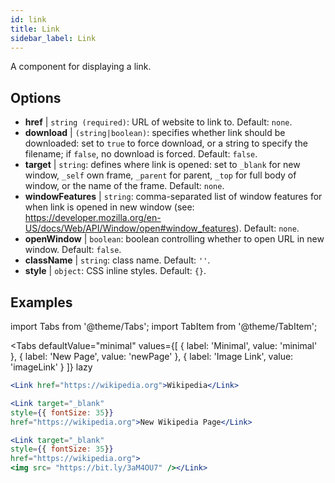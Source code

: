 ```yaml
---
id: link
title: Link
sidebar_label: Link
---
```


A component for displaying a link.

## Options

* __href__ | `string (required)`: URL of website to link to. Default: `none`.
* __download__ | `(string|boolean)`: specifies whether link should be downloaded: set to `true` to force download, or a string to specify the filename; if `false`, no download is forced. Default: `false`.
* __target__ | `string`: defines where link is opened: set to `_blank` for new window, `_self` own frame, `_parent` for parent, `_top` for full body of window, or the name of the frame. Default: `none`.
* __windowFeatures__ | `string`: comma-separated list of window features for when link is opened in new window (see: https://developer.mozilla.org/en-US/docs/Web/API/Window/open#window_features). Default: `none`.
* __openWindow__ | `boolean`: boolean controlling whether to open URL in new window. Default: `false`.
* __className__ | `string`: class name. Default: `''`.
* __style__ | `object`: CSS inline styles. Default: `{}`.


## Examples

import Tabs from '@theme/Tabs';
import TabItem from '@theme/TabItem';

<Tabs
    defaultValue="minimal"
    values={[
        { label: 'Minimal', value: 'minimal' },
        { label: 'New Page', value: 'newPage' },
        { label: 'Image Link', value: 'imageLink' }
    ]}
    lazy
>
<TabItem value="minimal">

```jsx live
<Link href="https://wikipedia.org">Wikipedia</Link>
```

</TabItem>

<TabItem value="newPage">

```jsx live
<Link target="_blank" 
style={{ fontSize: 35}}
href="https://wikipedia.org">New Wikipedia Page</Link>
```
</TabItem>

<TabItem value="imageLink">

```jsx live
<Link target="_blank" 
style={{ fontSize: 35}}
href="https://wikipedia.org">
<img src= "https://bit.ly/3aM4OU7" /></Link>
```

</TabItem>

</Tabs>
